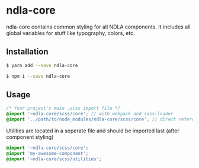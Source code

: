 # ndla-core

ndla-core contains common styling for all NDLA components. It includes all global variables for stuff like typography, colors, etc.

## Installation

```sh
$ yarn add --save ndla-core
```

```sh
$ npm i --save ndla-core
```

## Usage

```scss
/* Your project's main .scss import file */
@import '~ndla-core/scss/core'; // with webpack and sass-loader
@import '../path/to/node_modules/ndla-core/scss/core'; // direct reference
```

Utilities are located in a seperate file and should be imported last (after component styling)

```scss
@import '~ndla-core/scss/core';
@import 'my-awesome-component';
@import '~ndla-core/scss/utilities';
```
